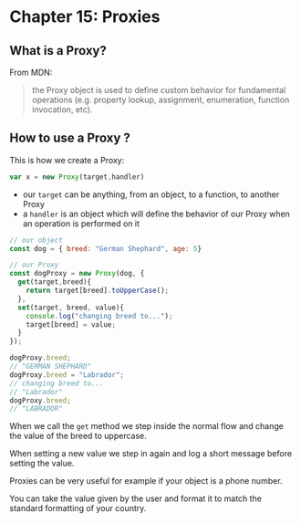 # Chapter 15: Proxies

## What is a Proxy?

From MDN:

> the Proxy object is used to define custom behavior for fundamental operations \(e.g. property lookup, assignment, enumeration, function invocation, etc\).

## How to use a Proxy ?

This is how we create a Proxy:

```javascript
var x = new Proxy(target,handler)
```

* our `target` can be anything, from an object, to a function, to another Proxy
* a `handler` is an object which will define the behavior of our Proxy when an operation is performed on it

```javascript
// our object
const dog = { breed: "German Shephard", age: 5}

// our Proxy
const dogProxy = new Proxy(dog, {
  get(target,breed){
    return target[breed].toUpperCase();
  },
  set(target, breed, value){
    console.log("changing breed to...");
    target[breed] = value;
  }
});

dogProxy.breed;
// "GERMAN SHEPHARD"
dogProxy.breed = "Labrador";
// changing breed to... 
// "Labrador"
dogProxy.breed;
// "LABRADOR"
```

When we call the `get` method we step inside the normal flow and change the value of the breed to uppercase.

When setting a new value we step in again and log a short message before setting the value.

Proxies can be very useful for example if your object is a phone number.

You can take the value given by the user and format it to match the standard formatting of your country.

